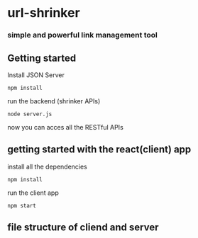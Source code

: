 ![]()
# url-shrinker

### simple and powerful link management tool



## Getting started

Install JSON Server 

```
npm install
```
run the backend (shrinker APIs)
```
node server.js
```
now you can acces all the RESTful APIs 

## getting started with the react(client) app

install all the dependencies
```
npm install
```
run the client app
```
npm start
```

## file structure of cliend and server
